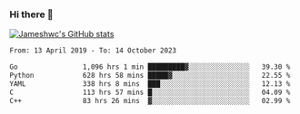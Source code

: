 ### Hi there 👋

[![Jameshwc's GitHub stats](https://github-readme-stats.vercel.app/api?username=jameshwc)](https://github.com/anuraghazra/github-readme-stats)

<!--START_SECTION:waka-->

```txt
From: 13 April 2019 - To: 14 October 2023

Go                1,096 hrs 1 min █████████▓░░░░░░░░░░░░░░░   39.30 %
Python            628 hrs 58 mins █████▓░░░░░░░░░░░░░░░░░░░   22.55 %
YAML              338 hrs 8 mins  ███░░░░░░░░░░░░░░░░░░░░░░   12.13 %
C                 113 hrs 57 mins █░░░░░░░░░░░░░░░░░░░░░░░░   04.09 %
C++               83 hrs 26 mins  ▓░░░░░░░░░░░░░░░░░░░░░░░░   02.99 %
```

<!--END_SECTION:waka-->